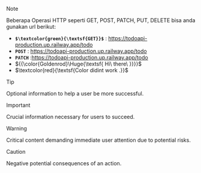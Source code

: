 > [!NOTE]
> Beberapa Operasi HTTP seperti GET, POST, PATCH, PUT, DELETE bisa anda gunakan url berikut:
> + **`$\textcolor{green}{\textsf{GET}}$`** : https://todoapi-production.up.railway.app/todo
> + **`POST`** : https://todoapi-production.up.railway.app/todo
> + **`PATCH`** :https://todoapi-production.up.railway.app/todo
> + ${{\color{Goldenrod}\Huge{\textsf{  Hi\ there\ \}}}}\$
> + $\textcolor{red}{\textsf{Color didint work .}}$ 



> [!TIP]
> Optional information to help a user be more successful.

> [!IMPORTANT]
> Crucial information necessary for users to succeed.

> [!WARNING]
> Critical content demanding immediate user attention due to potential risks.

> [!CAUTION]
> Negative potential consequences of an action.



